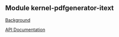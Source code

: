 ## Module kernel-pdfgenerator-itext

[Background](../../design/kernel/kernel-pdfgenerator.md)

[API Documentation](doc/index.html)











